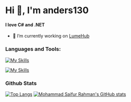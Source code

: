 # Hi 👋, I'm anders130
#### I love C# and .NET

- 🔭 I’m currently working on [LumeHub](https://github.com/LumeHub)

<h3 align="left">Languages and Tools:</h3>

[![My Skills](https://skillicons.dev/icons?i=cs,py,dotnet)](https://skillicons.dev)

[![My Skills](https://skillicons.dev/icons?i=nix,docker,neovim)](https://skillicons.dev)

### Github Stats

[![Top Langs](https://github-readme-stats.vercel.app/api?username=anders130&theme=algolia&show_icons=true)](https://github.com/anders130)
[![Mohammad Saifur Rahman's GitHub stats](https://github-readme-stats.vercel.app/api/top-langs?username=anders130&hide=html,scss,stylus,blade,jupyter%20notebook,css,shell,batchfile,dockerfile,typescript&theme=algolia&show_icons=true&count_private=true&layout=compact)](https://github.com/anders130)
